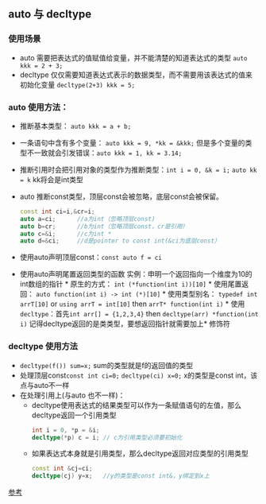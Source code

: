 ## auto 与 decltype 

### 使用场景
* auto 需要把表达式的值赋值给变量，并不能清楚的知道表达式的类型 `auto kkk = 2 + 3;`
* decltype 仅仅需要知道表达式表示的数据类型，而不需要用该表达式的值来初始化变量 `decltype(2+3) kkk = 5;`

### auto 使用方法：
* 推断基本类型： `auto kkk = a + b;`
* 一条语句中含有多个变量： `auto kkk = 9, *kk = &kkk;` 但是多个变量的类型不一致就会引发错误：`auto kkk = 1, kk = 3.14;`
* 推断引用时会把引用对象的类型作为推断类型：`int i = 0, &k = i;` `auto kk = k` kk将会是int类型
* auto 推断const类型，顶层const会被忽略，底层const会被保留。

    ``` cpp 
    const int ci=i,&cr=i;
    auto a=ci;      //a为int（忽略顶层const)
    auto b=cr;      //b为int（忽略顶层const，cr是引用）
    auto c=&i;      //c为int *
    auto d=&ci;     //d是pointer to const int(&ci为底层const）
    ```

* 使用auto声明顶层const：`const auto f = ci`
* 使用auto声明尾置返回类型的函数
    实例：申明一个返回指向一个维度为10的int数组的指针
      * 原生的方式： `int (*function(int i))[10]`
      * 使用尾置返回： `auto function(int i) -> int (*)[10]`
      * 使用类型别名： `typedef int arrT[10]` or `using arrT = int[10]` then `arrT* function(int i)`
      * 使用`decltype`：首先`int arr[] = {1,2,3,4}` then `decltype(arr) *function(int i)` 记得decltype返回的是类类型，要想返回指针就需要加上* 修饰符

### decltype 使用方法
* `decltype(f()) sum=x;` sum的类型就是f的返回值的类型
* 处理顶层const`const int ci=0;` `decltype(ci) x=0;`   x的类型是const int，该点与auto不一样
* 在处理引用上(与auto 也不一样)：
    * decltype使用表达式的结果类型可以作为一条赋值语句的左值，那么decltype返回一个引用类型
        ``` cpp
        int i = 0, *p = &i;
        decltype(*p) c = i; // c为引用类型必须要初始化
        ```
    * 如果表达式本身就是引用类型，那么decltype返回对应类型的引用类型
        ``` cpp 
        const int &cj=ci;
        decltype(cj) y=x;   //y的类型是const int&，y绑定到x上
        ```

[参考](http://blog.csdn.net/qq_14982047/article/details/50628075)
